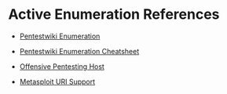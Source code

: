 # Active Enumeration References

- [Pentestwiki Enumeration](https://pentestwiki.org/enumeration/)

- [Pentestwiki Enumeration Cheatsheet](https://pentestwiki.org/enumeration-cheat-sheet/)

- [Offensive Pentesting Host](https://github.com/armourinfosec/Offensive-Pentesting-Host)

- [Metasploit URI Support](https://www.rapid7.com/blog/post/2021/09/23/metasploit-uri-support/)